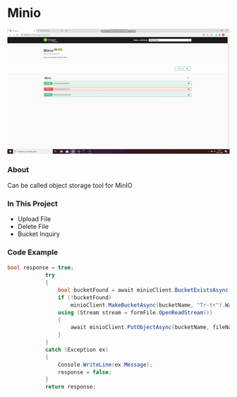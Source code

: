 # Minio

![alt text](minio.gif)

### About

Can be called object storage tool for MinIO

### In This Project

- Upload File
- Delete File
- Bucket Inquiry

### Code Example

```csharp
bool response = true;
            try
            {
                bool bucketFound = await minioClient.BucketExistsAsync(bucketName);
                if (!bucketFound)
                    minioClient.MakeBucketAsync(bucketName, "Tr-tr").Wait();
                using (Stream stream = formFile.OpenReadStream())
                {
                    await minioClient.PutObjectAsync(bucketName, fileName, stream, stream.Length);
                }
            }
            catch (Exception ex)
            {
                Console.WriteLine(ex.Message);
                response = false;
            }
            return response;
```
